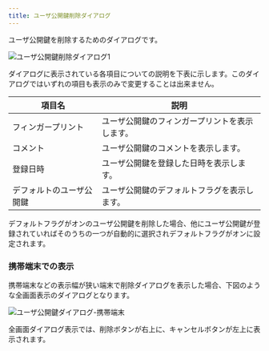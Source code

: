 ```yaml
---
title: ユーザ公開鍵削除ダイアログ
---
```


ユーザ公開鍵を削除するためのダイアログです。

![ユーザ公開鍵削除ダイアログ1](../img/screen-631-01.png)

ダイアログに表示されている各項目についての説明を下表に示します。このダイアログではいずれの項目も表示のみで変更することは出来ません。

|項目名|説明|
|---|---|
|フィンガープリント|ユーザ公開鍵のフィンガープリントを表示します。|
|コメント|ユーザ公開鍵のコメントを表示します。|
|登録日時|ユーザ公開鍵を登録した日時を表示します。|
|デフォルトのユーザ公開鍵|ユーザ公開鍵のデフォルトフラグを表示します。|

デフォルトフラグがオンのユーザ公開鍵を削除した場合、他にユーザ公開鍵が登録されていればそのうちの一つが自動的に選択されデフォルトフラグがオンに設定されます。

### 携帯端末での表示

携帯端末などの表示幅が狭い端末で削除ダイアログを表示した場合、下図のような全画面表示のダイアログとなります。

![ユーザ公開鍵ダイアログ-携帯端末](../img/screen-631-02.png)

全画面ダイアログ表示では、削除ボタンが右上に、キャンセルボタンが左上に表示されます。
